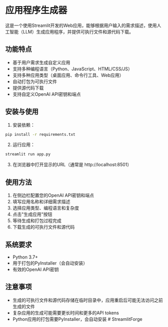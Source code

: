 # 应用程序生成器

这是一个使用Streamlit开发的Web应用，能够根据用户输入的需求描述，使用人工智能（LLM）生成应用程序，并提供可执行文件和源代码下载。

## 功能特点

- 基于用户需求生成自定义应用
- 支持多种编程语言（Python、JavaScript、HTML/CSS/JS）
- 支持多种应用类型（桌面应用、命令行工具、Web应用）
- 自动打包为可执行文件
- 提供源代码下载
- 支持自定义OpenAI API密钥和端点

## 安装与使用

1. 安装依赖：

```bash
pip install -r requirements.txt
```

2. 运行应用：

```bash
streamlit run app.py
```

3. 在浏览器中打开显示的URL（通常是 http://localhost:8501）

## 使用方法

1. 在侧边栏配置您的OpenAI API密钥和端点
2. 填写应用名称和详细需求描述
3. 选择应用类型、编程语言和复杂度
4. 点击"生成应用"按钮
5. 等待生成和打包过程完成
6. 下载生成的可执行文件和源代码

## 系统要求

- Python 3.7+
- 用于打包的PyInstaller（会自动安装）
- 有效的OpenAI API密钥

## 注意事项

- 生成的可执行文件和源代码存储在临时目录中，应用重启后可能无法访问之前生成的文件
- 复杂应用的生成可能需要更长时间和更多的API tokens
- Python应用的打包需要PyInstaller，会自动安装 # StreamlitForge
